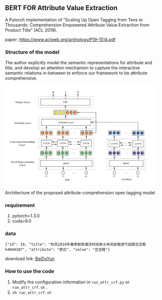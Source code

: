 ## BERT FOR Attribute Value Extraction

A Pytorch implementation of "Scaling Up Open Tagging from Tens to Thousands: Comprehension Empowered Attribute Value Extraction from Product Title" (ACL 2019).

paper: https://www.aclweb.org/anthology/P19-1514.pdf

### Structure of the model

The author explicitly model the semantic representations for attribute and title, and develop an attention mechanism to capture the interactive semantic relations in-between to enforce our framework to be attribute comprehensive.

![](./outputs/model.png)

Architecture of the proposed attribute-comprehension open tagging model

### requirement

1. pytorch=1.3.0
2. cuda=9.0

### data

```text
{"id": 19, "title": "热风2019年春季新款潮流时尚男士休闲皮鞋透气低跟豆豆鞋h40m9107", "attribute": "款式", "value": "豆豆鞋"}
```
download link: [BaiDuYun](https://pan.baidu.com/s/1pChOPH0bShN5elcH2rSbcw)

### How to use the code

1. Modify the configuration information in `run_attr_crf.py` or `run_attr_crf.sh` .
2. `sh run_attr_crf.sh`
